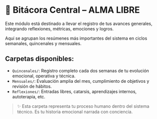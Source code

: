 # 📘 Bitácora Central – ALMA LIBRE

Este módulo está destinado a llevar el registro de tus avances generales, integrando reflexiones, métricas, emociones y logros.

Aquí se agrupan los resúmenes más importantes del sistema en ciclos semanales, quincenales y mensuales.

## Carpetas disponibles:

- `Quincenales/`: Registro completo cada dos semanas de tu evolución emocional, operativa y técnica.
- `Mensuales/`: Evaluación amplia del mes, cumplimiento de objetivos y revisión de hábitos.
- `Reflexiones/`: Entradas libres, catarsis, aprendizajes internos, autoterapia, etc.

> ✨ Esta carpeta representa tu proceso humano dentro del sistema técnico. Es tu historia emocional narrada con conciencia.